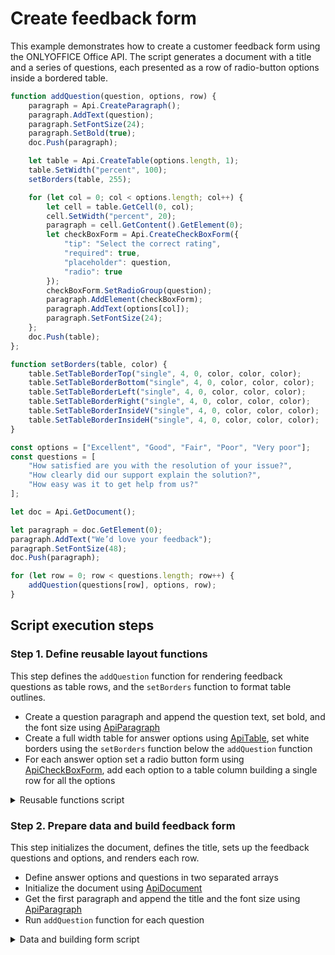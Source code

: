 # Create feedback form

This example demonstrates how to create a customer feedback form using the ONLYOFFICE Office API. The script generates a document with a title and a series of questions, each presented as a row of radio-button options inside a bordered table.

```ts editor-pdf
function addQuestion(question, options, row) {
    paragraph = Api.CreateParagraph();
    paragraph.AddText(question);
    paragraph.SetFontSize(24);
    paragraph.SetBold(true);
    doc.Push(paragraph);

    let table = Api.CreateTable(options.length, 1);
    table.SetWidth("percent", 100);
    setBorders(table, 255);

    for (let col = 0; col < options.length; col++) {
        let cell = table.GetCell(0, col);
        cell.SetWidth("percent", 20);
        paragraph = cell.GetContent().GetElement(0);
        let checkBoxForm = Api.CreateCheckBoxForm({
            "tip": "Select the correct rating",
            "required": true,
            "placeholder": question,
            "radio": true
        });
        checkBoxForm.SetRadioGroup(question);
        paragraph.AddElement(checkBoxForm);
        paragraph.AddText(options[col]);
        paragraph.SetFontSize(24);
    };
    doc.Push(table);
};

function setBorders(table, color) {
    table.SetTableBorderTop("single", 4, 0, color, color, color);
    table.SetTableBorderBottom("single", 4, 0, color, color, color);
    table.SetTableBorderLeft("single", 4, 0, color, color, color);
    table.SetTableBorderRight("single", 4, 0, color, color, color);
    table.SetTableBorderInsideV("single", 4, 0, color, color, color);
    table.SetTableBorderInsideH("single", 4, 0, color, color, color);
}

const options = ["Excellent", "Good", "Fair", "Poor", "Very poor"];
const questions = [
    "How satisfied are you with the resolution of your issue?",
    "How clearly did our support explain the solution?",
    "How easy was it to get help from us?"
];

let doc = Api.GetDocument();

let paragraph = doc.GetElement(0);
paragraph.AddText("We’d love your feedback");
paragraph.SetFontSize(48);
doc.Push(paragraph);

for (let row = 0; row < questions.length; row++) {
    addQuestion(questions[row], options, row);
}
```

## Script execution steps

### Step 1. Define reusable layout functions

This step defines the `addQuestion` function for rendering feedback questions as table rows, and the `setBorders` function to format table outlines.

- Create a question paragraph and append the question text, set bold, and the font size using [ApiParagraph](../../usage-api/text-document-api/ApiParagraph/ApiParagraph.md)
- Create a full width table for answer options using [ApiTable](../../usage-api/text-document-api/ApiTable/ApiTable.md), set white borders using the `setBorders` function below the `addQuestion` function
- For each answer option set a radio button form using [ApiCheckBoxForm](../../usage-api/form-api/ApiCheckBoxForm/ApiCheckBoxForm.md), add each option to a table column building a single row for all the options

<details>
  <summary>Reusable functions script</summary>

    ```ts
    function addQuestion(question, options, row) {
        paragraph = Api.CreateParagraph();
        paragraph.AddText(question);
        paragraph.SetFontSize(24);
        paragraph.SetBold(true);
        doc.Push(paragraph);

        let table = Api.CreateTable(options.length, 1);
        table.SetWidth("percent", 100);
        setBorders(table, 255);

        for (let col = 0; col < options.length; col++) {
            let cell = table.GetCell(0, col);
            cell.SetWidth("percent", 20);
            paragraph = cell.GetContent().GetElement(0);
            let checkBoxForm = Api.CreateCheckBoxForm({
                "tip": "Select the correct rating",
                "required": true,
                "placeholder": question,
                "radio": true
            });
            checkBoxForm.SetRadioGroup(question);
            paragraph.AddElement(checkBoxForm);
            paragraph.AddText(options[col]);
            paragraph.SetFontSize(24);
        };
        doc.Push(table);
    };

    function setBorders(table, color) {
        table.SetTableBorderTop("single", 4, 0, color, color, color);
        table.SetTableBorderBottom("single", 4, 0, color, color, color);
        table.SetTableBorderLeft("single", 4, 0, color, color, color);
        table.SetTableBorderRight("single", 4, 0, color, color, color);
        table.SetTableBorderInsideV("single", 4, 0, color, color, color);
        table.SetTableBorderInsideH("single", 4, 0, color, color, color);
    }
    ```
</details>

### Step 2. Prepare data and build feedback form

This step initializes the document, defines the title, sets up the feedback questions and options, and renders each row.

- Define answer options and questions in two separated arrays
- Initialize the document using [ApiDocument](../../usage-api/text-document-api/ApiDocument/ApiDocument.md)
- Get the first paragraph and append the title and the font size using [ApiParagraph](../../usage-api/text-document-api/ApiParagraph/ApiParagraph.md)
- Run `addQuestion` function for each question

<details>
  <summary>Data and building form script</summary>

    ```ts
    const options = ["Excellent", "Good", "Fair", "Poor", "Very poor"];
    const questions = [
        "How satisfied are you with the resolution of your issue?",
        "How clearly did our support explain the solution?",
        "How easy was it to get help from us?"
    ];

    let doc = Api.GetDocument();

    let paragraph = doc.GetElement(0);
    paragraph.AddText("We’d love your feedback");
    paragraph.SetFontSize(48);
    doc.Push(paragraph);

    for (let row = 0; row < questions.length; row++) {
        addQuestion(questions[row], options, row);
    }
    ```

</details>